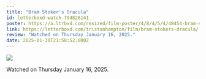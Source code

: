 ```yaml
---
title: "Bram Stoker's Dracula"
id: letterboxd-watch-794826141
poster: https://a.ltrbxd.com/resized/film-poster/4/8/4/5/4/48454-bram-stoker-s-dracula-0-600-0-900-crop.jpg?v=18a4a777e2
link: https://letterboxd.com/tristanhampton/film/bram-stokers-dracula/
review: "Watched on Thursday January 16, 2025."
date: 2025-01-30T21:58:52.000Z
---
```

 <p><img src="https://a.ltrbxd.com/resized/film-poster/4/8/4/5/4/48454-bram-stoker-s-dracula-0-600-0-900-crop.jpg?v=18a4a777e2"/></p> <p>Watched on Thursday January 16, 2025.</p>